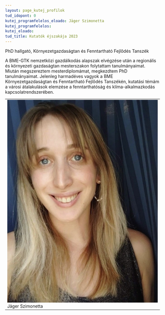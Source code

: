 ```yaml
---
layout: page_kutej_profilok
tud_idopont: 0
kutej_programfelelos_eloado: Jäger Szimonetta
kutej_programfelelos: 
kutej_eloado:
tud_title: Kutatók éjszakája 2023
---
```

PhD hallgató, Környezetgazdaságtan és Fenntartható Fejlődés Tanszék

A BME-GTK nemzetközi gazdálkodás alapszak elvégzése után a regionális és környezeti gazdaságtan mesterszakon folytattam tanulmányaimat. Miután megszereztem mesterdiplomámat, megkezdtem PhD tanulmányaimat. Jelenleg harmadéves vagyok a BME Környezetgazdaságtan és Fenntartható Fejlődés Tanszékén, kutatási témám a városi átalakulások elemzése a fenntarthatóság és klíma-alkalmazkodás kapcsolatrendszerében.


 <table class="picture">
<tr>
<td>

<div class="gallery">
    <img src="images/Jager_Szimonetta.jpg" max-width="250" max-height="200">
  <div class="desc">Jäger Szimonetta</div>
</div>

</td>
</tr>
</table>
